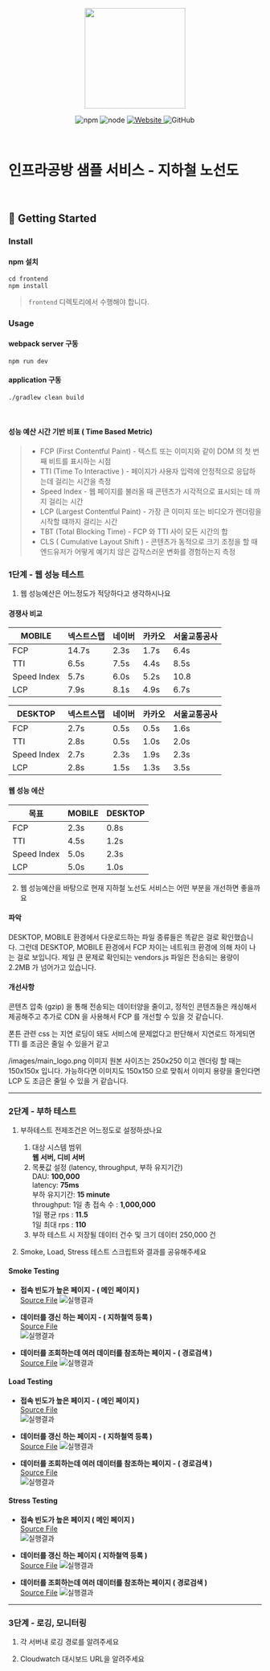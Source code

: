 <p align="center">
    <img width="200px;" src="https://raw.githubusercontent.com/woowacourse/atdd-subway-admin-frontend/master/images/main_logo.png"/>
</p>
<p align="center">
  <img alt="npm" src="https://img.shields.io/badge/npm-%3E%3D%205.5.0-blue">
  <img alt="node" src="https://img.shields.io/badge/node-%3E%3D%209.3.0-blue">
  <a href="https://edu.nextstep.camp/c/R89PYi5H" alt="nextstep atdd">
    <img alt="Website" src="https://img.shields.io/website?url=https%3A%2F%2Fedu.nextstep.camp%2Fc%2FR89PYi5H">
  </a>
  <img alt="GitHub" src="https://img.shields.io/github/license/next-step/atdd-subway-service">
</p>

<br>

# 인프라공방 샘플 서비스 - 지하철 노선도

<br>

## 🚀 Getting Started

### Install
#### npm 설치
```
cd frontend
npm install
```
> `frontend` 디렉토리에서 수행해야 합니다.

### Usage
#### webpack server 구동
```
npm run dev
```
#### application 구동
```
./gradlew clean build
```
<br>

#### 성능 예산 시간 기반 비표 ( Time Based Metric)
> - FCP (First Contentful Paint)  - 텍스트 또는 이미지와 같이 DOM 의 첫 번째 비트를 표시하는 시점
> - TTI (Time To Interactive ) - 페이지가 사용자 입력에 안정적으로 응답하는데 걸리는 시간을 측정
> - Speed Index - 웹 페이지를 불러올 때 콘텐츠가 시각적으로 표시되는 데 까지 걸리는 시간
> - LCP (Largest Contentful Paint) - 가장 큰 이미지 또는 비디오가 렌더링을 시작할 떄까지 걸리는 시간
> - TBT (Total Blocking Time)  - FCP 와 TTI 사이 모든 시간의 합
> - CLS ( Cumulative Layout Shift ) - 콘텐츠가 동적으로 크기 조정을 할 때 엔드유저가 어떻게 예기치 않은 갑작스러운 변화를 경험하는지 측정


### 1단계 - 웹 성능 테스트
1. 웹 성능예산은 어느정도가 적당하다고 생각하시나요


#### 경쟁사 비교
| MOBILE      | 넥스트스탭 | 네이버   | 카카오  | 서울교통공사 |
|-------------|-------|-------|------|--------|
| FCP         | 14.7s | 2.3s  | 1.7s | 6.4s   |
| TTI         | 6.5s  | 7.5s  | 4.4s | 8.5s   |
| Speed Index | 5.7s  | 6.0s  | 5.2s | 10.8   |
| LCP         | 7.9s  | 8.1s  | 4.9s | 6.7s   |


| DESKTOP     | 넥스트스탭 | 네이버  | 카카오   | 서울교통공사 |
|-------------|-------|------|-------|--------|
| FCP         | 2.7s  | 0.5s | 0.5s  | 1.6s   |
| TTI         | 2.8s  | 0.5s | 1.0s  | 2.0s   |
| Speed Index | 2.7s  | 2.3s | 1.9s  | 2.3s   |
| LCP         | 2.8s  | 1.5s | 1.3s  | 3.5s   |


#### 웹 성능 에산
| 목표          | MOBILE | DESKTOP |
|-------------|--------|---------|
| FCP         | 2.3s   | 0.8s    |
| TTI         | 4.5s   | 1.2s    |
| Speed Index | 5.0s   | 2.3s    |
| LCP         | 5.0s   | 1.0s    |


2. 웹 성능예산을 바탕으로 현재 지하철 노선도 서비스는 어떤 부분을 개선하면 좋을까요

#### 파악
DESKTOP, MOBILE 환경에서 다운로드하는 파일 종류들은 똑같은 걸로 확인했습니다.
그런데 DESKTOP, MOBILE 환경에서 FCP 차이는 네트워크 환경에 의해 차이 나는 걸로 보입니다.
제일 큰 문제로 확인되는 vendors.js 파일은 전송되는 용량이 2.2MB 가 넘어가고 있습니다.

#### 개선사항
콘텐츠 압축 (gzip) 을 통해 전송되는 데이터양을 줄이고,
정적인 콘텐츠들은 캐싱해서 제공해주고 추가로 CDN 을 사용해서 FCP 를 개선할 수 있을 것 같습니다. 

폰튼 관련 css 는 지연 로딩이 돼도 서비스에 문제없다고 판단해서 지연로드 하게되면 TTI 를 조금은 줄일 수 있을거 같고 

/images/main_logo.png 이미지 원본 사이즈는 250x250 이고 
렌더링 할 때는 150x150x 입니다. 가능하다면 이미지도 150x150 으로 맞춰서 이미지 용량을 줄인다면
LCP 도 조금은 줄일 수 있을 거 같습니다.


---

### 2단계 - 부하 테스트 
1. 부하테스트 전제조건은 어느정도로 설정하셨나요
    1. 대상 시스템 범위  
        **웹 서버, 디비 서버**
    2. 목푯값 설정 (latency, throughput, 부하 유지기간)  
        DAU: **100,000**   
        latency: **75ms**  
        부하 유지기간: **15 minute**   
        throughput:
          1일 총 접속 수 : **1,000,000**  
          1일 평균 rps : **11.5**    
          1일 최대 rps : **110**
    3. 부하 테스트 시 저장될 데이터 건수 및 크기
        데이터 250,000 건 
    
2. Smoke, Load, Stress 테스트 스크립트와 결과를 공유해주세요

#### Smoke Testing
- **접속 빈도가 높은 페이지 - ( 메인 페이지 )**   
  [Source File](./k6/smoke_main.js)
  ![실행결과](./k6/images/smoke_main.png?v=1)

- **데이터를 갱신 하는 페이지 - ( 지하철역 등록 )**  
  [Source File](./k6/smoke_station.js)  
  ![실행결과](./k6/images/smoke_station.png)  

- **데이터를 조회하는데 여러 데이터를 참조하는 페이지 - ( 경로검색 )**  
  [Source File](./k6/smoke_path.js)
  ![실행결과](./k6/images/smoke_path.png)


#### Load Testing
- **접속 빈도가 높은 페이지 - ( 메인 페이지 )**       
  [Source File](./k6/load_main.js)  
  ![실행결과](./k6/images/load_main.png)

- **데이터를 갱신 하는 페이지 - ( 지하철역 등록 )**  
  [Source File](./k6/load_station.js)
  ![실행결과](./k6/images/load_station.png)

- **데이터를 조회하는데 여러 데이터를 참조하는 페이지 - ( 경로검색 )**   
  [Source File](./k6/load_path.js)  
  ![실행결과](./k6/images/load_path.png)


#### Stress Testing
- **접속 빈도가 높은 페이지 ( 메인 페이지 )**     
  [Source File](./k6/stress_main.js)  
  ![실행결과](./k6/images/stress_main.png)

- **데이터를 갱신 하는 페이지 ( 지하철역 등록 )**   
  [Source File](./k6/stress_station.js)
  ![실행결과](./k6/images/stress_station.png)

- **데이터를 조회하는데 여러 데이터를 참조하는 페이지 ( 경로검색 )**    
  [Source File](./k6/stress_path.js)
  ![실행결과](./k6/images/stress_path.png)

---

### 3단계 - 로깅, 모니터링
1. 각 서버내 로깅 경로를 알려주세요

2. Cloudwatch 대시보드 URL을 알려주세요
